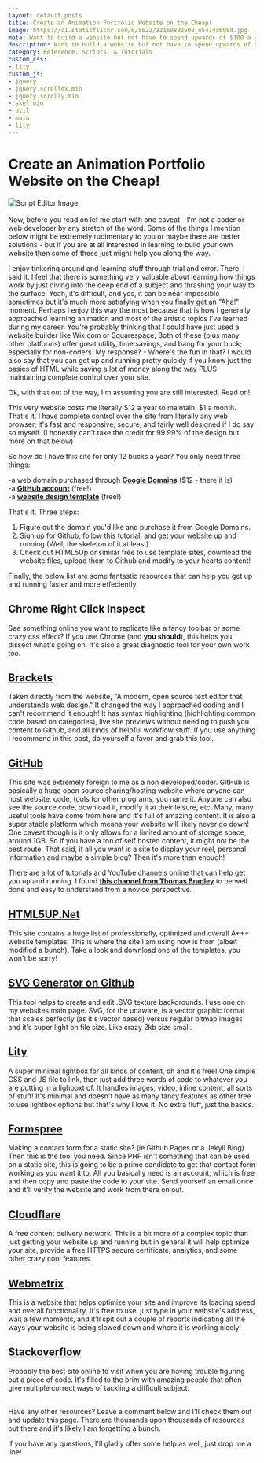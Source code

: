 ```yaml
---
layout: default_posts
title: Create an Animation Portfolio Website on the Cheap!
image: https://c1.staticflickr.com/6/5622/22160892602_e5474a698d.jpg
meta: Want to build a website but not have to spend upwards of $100 a year to maintain it? Have no fear! I have a solution that will only cost you $12 a year and be just as good as the big website builders!
description: Want to build a website but not have to spend upwards of $100 a year to maintain it? Have no fear! I have a solution that will only cost you $12 a year and be just as good as the big website builders!
category: Reference, Scripts, & Tutorials
custom_css:
- lity
custom_js:
- jquery
- jquery.scrollex.min
- jquery.scrolly.min
- skel.min
- util
- main
- lity
---
```

<h1 class="major">Create an Animation Portfolio Website on the Cheap!</h1>
<div>
    <span class="image fit">
        <img src="https://c1.staticflickr.com/6/5622/22160892602_e5474a698d.jpg" alt="Script Editor Image"/>
    </span>
</div>
<br />
Now, before you read on let me start with one caveat - I'm not a coder or web developer by any stretch of the word. Some of the things I mention below might be extremely rudimentary to you or maybe there are better solutions - but if you are at all interested in learning to build your own website then some of these just might help you along the way.  


I enjoy tinkering around and learning stuff through trial and error. There, I said it. I feel that there is something very valuable about learning how things work by just diving into the deep end of a subject and thrashing your way to the surface. Yeah, it's difficult, and yes, it can be near impossible sometimes but it's much more satisfying when you finally get an "Aha!" moment.  Perhaps I enjoy this way the most because that is how I generally approached learning animation and most of the artistic topics I've learned during my career.  You're probably thinking that I could have just used a website builder like Wix.com or Squarespace; Both of these (plus many other platforms) offer great utility, time savings, and bang for your buck; especially for non-coders. My response? - Where's the fun in that? I would also say that you can get up and running pretty quickly if you know just the basics of HTML while saving a lot of money along the way PLUS maintaining complete control over your site.  

Ok, with that out of the way, I'm assuming you are still interested. Read on!

This very website costs me literally $12 a year to maintain. $1 a month. That's it.  I have complete control over the site from literally any web browser, it's fast and responsive, secure, and fairly well designed if I do say so myself. (I honestly can't take the credit for 99.99% of the design but more on that below)

So how do I have this site for only 12 bucks a year? You only need three things:  

-a web domain purchased through **[Google Domains](https://domains.google/#/)** ($12 - there it is)  
-a **[GitHub account](https://github.com/)** (free!)  
-a **[website design template](https://html5up.net/)** (free!)  

That's it. Three steps:

1) Figure out the domain you'd like and purchase it from Google Domains.  
2) Sign up for Github, follow [this](https://pages.github.com/) tutorial, and get your website up and running (Well, the skeleton of it at least).  
3) Check out HTML5Up or similar free to use template sites, download the website files, upload them to Github and modify to your hearts content!  

Finally, the below list are some fantastic resources that can help you get up and running faster and more effeciently.  


## **Chrome Right Click Inspect**  
See something online you want to replicate like a fancy toolbar or some crazy css effect? If you use Chrome (and **you should**), this helps you dissect what's going on. It's also a great diagnostic tool for your own work too. 


## **[Brackets](http://brackets.io/)**  

Taken directly from the website, "A modern, open source text editor that understands web design." It changed the way I approached coding and I can't recommend it enough! It has syntax highlighting (highlighting common code based on categories), live site previews without needing to push you content to Github, and all kinds of helpful workflow stuff. If you use anything I recommend in this post, do yourself a favor and grab this tool.

## **[GitHub](https://github.com/)**  
This site was extremely foreign to me as a non developed/coder. GitHub is basically a huge open source sharing/hosting website where anyone can host website, code, tools for other programs, you name it. Anyone can also see the source code, download it, modify it at their leisure, etc. Many, many useful tools have come from here and it's full of amazing content. It is also a super stable platform which means your website will likely never go down! One caveat though is it only allows for a limited amount of storage space, around 1GB. So if you have a ton of self hosted content, it might not be the best route. That said, if all you want is a site to display your reel, personal information and maybe a simple blog? Then it's more than enough!

There are a lot of tutorials and YouTube channels online that can help get you up and running. I found **[this channel from Thomas Bradley](https://www.youtube.com/user/acinteractivedesign/videos)** to be well done and easy to understand from a novice perspective.  


## **[HTML5UP.Net](https://html5up.net/)**
This site contains a huge list of professionally, optimized and overall A+++ website templates. This is where the site I am using now is from (albeit modified a bunch). Take a look and download one of the templates, you won't be sorry!  

## **[SVG Generator on Github](http://www.svgeneration.com/recipes/GPlay/)**  
This tool helps to create and edit .SVG texture backgrounds. I use one on my websites main page. SVG, for the unaware, is a vector graphic format that scales perfectly (as it's vector based) versus regular bitmap images and it's super light on file size. Like crazy 2kb size small. 

## **[Lity](http://sorgalla.com/lity/)**  
A super minimal lightbox for all kinds of content, oh and it's free! One simple CSS and JS file to link, then just add three words of code to whatever you are putting in a lighboxt of. It handles images, video, inline content, all sorts of stuff! It's minimal and doesn't have as many fancy features as other free to use lightbox options but that's why I love it. No extra fluff, just the basics.

## **[Formspree](https://formspree.io/)**  
Making a contact form for a static site? (ie Github Pages or a Jekyll Blog) Then this is the tool you need. Since PHP isn't something that can be used on a static site, this is going to be a prime candidate to get that contact form working as you want it to. All you basically need is an account, which is free and then copy and paste the code to your site. Send yourself an email once and it'll verify the website and work from there on out.


## **[Cloudflare](https://www.cloudflare.com/)**  
A free content delivery network. This is a bit more of a complex topic than just getting your website up and running but in general it will help optimize your site, provide a free HTTPS secure certificate, analytics, and some other crazy cool features. 


## **[Webmetrix](https://gtmetrix.com/)**  
This is a website that helps optimize your site and improve its loading speed and overall functionality. It's free to use, just type in your website's address, wait a few moments, and it'll spit out a couple of reports indicating all the ways your website is being slowed down and where it is working nicely! 

## **[Stackoverflow](https://stackoverflow.com/)**  
Probably the best site online to visit when you are having trouble figuring out a piece of code. It's filled to the brim with amazing people that often give multiple correct ways of tackling a difficult subject. 


<br />
Have any other resources? Leave a comment below and I'll check them out and update this page. There are thousands upon thousands of resources out there and it's likely I am forgetting a bunch.  

If you have any questions, I'll gladly offer some help as well, just drop me a line!










